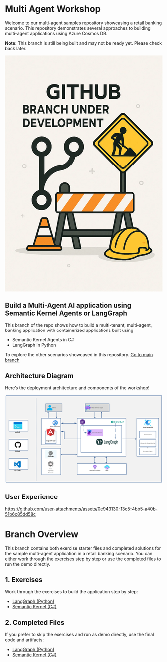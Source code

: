 # Multi Agent Workshop

Welcome to our multi-agent samples repository showcasing a retail banking scenario. This repository demonstrates several approaches to building multi-agent applications using Azure Cosmos DB.


**Note:** This branch is still being built and may not be ready yet. Please check back later.

<img src="01_exercises/media/wip.png" alt="Multi-Agent Image">


## Build a Multi-Agent AI application using Semantic Kernel Agents or LangGraph

This branch of the repo shows how to build a multi-tenant, multi-agent, banking application with containerized applications built using 

- Semantic Kernel Agents in C#
- LangGraph in Python

To explore the other scenarios showcased in this repository. [Go to main branch](https://github.com/AzureCosmosDB/banking-multi-agent-workshop/tree/main)


## Architecture Diagram

Here’s the deployment architecture and components of the workshop!

<img src="01_exercises/media/Multi-agent.png" alt="Multi-Agent Image">

## User Experience

https://github.com/user-attachments/assets/0e943130-13c5-4bb5-a40b-51b6c85dd58c


# Branch Overview

This branch contains both exercise starter files and completed solutions for the sample multi-agent application in a retail banking scenario. You can either work through the exercises step by step or use the completed files to run the demo directly.

## 1. Exercises

Work through the exercises to build the application step by step:

- [LangGraph (Python)](01_exercises/python/workshop/Module-0.md)  
- [Semantic Kernel (C#)](01_exercises/csharp/workshop/Module-0.md)  

## 2. Completed Files

If you prefer to skip the exercises and run as demo directly, use the final code and artifacts:

- [LangGraph (Python)](02_completed/python/README.md)  
- [Semantic Kernel (C#)](02_completed/csharp/README.md)
